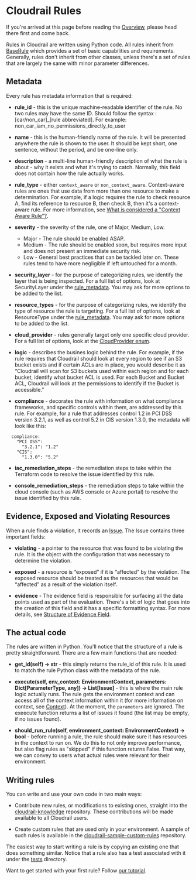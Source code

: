 # Cloudrail Rules

If you're arrived at this page before reading the [Overview](../README.md), please head there first and come back.

Rules in Cloudrail are written using Python code. All rules inherit from [BaseRule](https://github.com/indeni/cloudrail-knowledge/tree/main/cloudrail/knowledge/rules/base_rule.py)
which provides a set of basic capabilities and requirements. Generally, rules don't inherit
from other classes, unless there's a set of rules that are largely the same with minor
parameter differences.

## Metadata

Every rule has metadata information that is required:

* **rule_id** - this is the unique machine-readable identifier of the rule. No two
    rules may have the same ID. 
    Should follow the syntax : [car/non_car]_[rule abbreviated].
    For example: non_car_iam_no_permissions_directly_to_user
  
  
* **name** - this is the human-friendly name of the rule. It will be presented anywhere
    the rule is shown to the user. It should be kept short, one sentence, without the period,
    and be one-line only.

  
* **description** - a multi-line human-friendly description of what the rule is about - 
    why it exists and what it's trying to catch. Normally, this field does not contain
    how the rule actually works.


* **rule_type** - either `context_aware` or `non_context_aware`. Context-aware rules
    are ones that use data from more than one resource to make a determination. For example,
    if a logic requires the rule to check resource A, find its reference to resource B,
    then check B, then it's a context-aware rule. For more information, see 
    [What is considered a "Context Aware Rule"?](context-aware.md).


* **severity** - the severity of the rule, one of Major, Medium, Low.
    * Major - The rule should be enabled ASAP.
    * Medium - The rule should be enabled soon, but requires more input and does not present an immediate security risk.
    * Low - General best practices that can be tackled later on. These rules tend to have more negligible if left untouched for a month.


* **security_layer** - for the purpose of categorizing rules, we identify the layer
    that is being inspected. For a full list of options, look at SecurityLayer under
    the [rule_metadata](https://github.com/indeni/cloudrail-knowledge/tree/main/cloudrail/knowledge/rules/rule_metadata.py). You may ask
    for more options to be added to the list.


* **resource_types** - for the purpose of categorizing rules, we identify the type of
    resource the rule is targeting. For a full list of options, look at ResourceType under
    the [rule_metadata](https://github.com/indeni/cloudrail-knowledge/tree/main/cloudrail/knowledge/rules/rule_metadata.py). You may ask
    for more options to be added to the list.
  

* **cloud_provider** - rules generally target only one specific cloud provider. 
    For a full list of options, look at the 
    [CloudProvider enum](https://github.com/indeni/cloudrail-knowledge/tree/main/cloudrail/knowledge/context/cloud_provider.py).
  

* **logic** - describes the busines logic behind the rule. For example, if the rule 
    requires that Cloudrail should look at every region to see if an S3 bucket exists 
    and if certain ACLs are in place, you would describe it as 
    “Cloudrail will scan for S3 buckets used within each region and for each bucket, 
    identify what bucket ACL is used. For each Bucket and Bucket ACL, 
    Cloudrail will look at the permissions to identify if the Bucket is accessible.”
  

* **compliance** - decorates the rule with information on what compliance frameworks,
    and specific controls within them, are addressed by this rule. For example, for
    a rule that addresses control 1.2 in PCI DSS version 3.2.1, as well as control 
    5.2 in CIS version 1.3.0, the metadata will look like this:
```
  compliance:
    "PCI DSS":
      "3.2.1": "1.2"
    "CIS":
      "1.3.0": "5.2"
```
  

* **iac_remediation_steps** - the remediation steps to take within the Terraform code
    to resolve the issue identified by this rule.
  

* **console_remediation_steps** - the remediation steps to take within the cloud console
    (such as AWS console or Azure portal) to resolve the issue identified by this rule.


## Evidence, Exposed and Violating Resources

When a rule finds a violation, it records an [Issue](https://github.com/indeni/cloudrail-knowledge/tree/main/cloudrail/knowledge/rules/base_rule.py). The Issue contains
three important fields:

* **violating** - a pointer to the resource that was found to be violating the rule. 
    It is the object with the configuration that was necessary to determine the violation.

  
* **exposed** - a resource is “exposed” if it is “affected” by the violation. 
    The exposed resource should be treated as the resources that would be “affected” as a 
    result of the violation itself.
  

* **evidence** - The evidence field is responsible for surfacing all the data points used as part of the evaluation.
    There's a bit of logic that goes into the creation of this field and it has a specific 
    formatting syntax. For more details, see [Structure of Evidence Field](evidence.md).
  
## The actual code

The rules are written in Python. You'll notice that the structure of a rule is
pretty straightforward. There are a few main functions that are needed:

* **get_id(self) -> str** - this simply returns the rule_id of this rule. It is used to match
    the rule Python class with the metadata of the rule.
  

* **execute(self, env_context: EnvironmentContext, parameters: Dict[ParameterType, any]) -> List[Issue]** -
    this is where the main rule logic actually runs. The rule gets the environment context
    and can access all of the context information within it (for more information on context, 
    see [Context](../context/README.md)). At the moment, the `parameters` are ignored. The exeecute function
    returns a list of issues it found (the list may be empty, if no issues found).


* **should_run_rule(self, environment_context: EnvironmentContext) -> bool** - 
    before running a rule, the rule should make sure it has resources in the context to run on.
    We do this to not only improve performance, but also flag rules as "skipped" if this function returns
    False. That way, we can convey to users what actual rules were relevant for their environment.

  
## Writing rules

You can write and use your own code in two main ways:

* Contribute new rules, or modifications to existing ones, straight into the 
  [cloudrail-knowledge](https://github.com/indeni/cloudrail-knowledge) repository. These contributions
  will be made available to all Cloudrail users.
  
  
* Create custom rules that are used only in your environment. A sample of such
    rules is available in the [cloudrail-sample-custom-rules](https://github.com/indeni/cloudrail-sample-custom-rules)
    repository.
  
The easiest way to start writing a rule is by copying an existing one that does something
similar. Notice that a rule also has a test associated with it under the [tests](/tests) directory.

Want to get started with your first rule? Follow [our tutorial](tutorial/README.md).